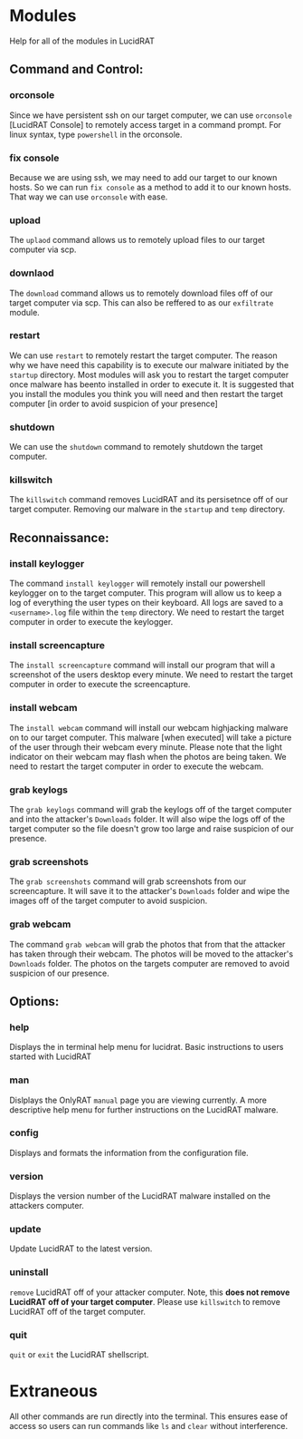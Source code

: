 # Modules
Help for all of the modules in LucidRAT

## Command and Control:

### orconsole
Since we have persistent ssh on our target computer, we can use `orconsole` [LucidRAT Console] to remotely access target in a command prompt. For linux syntax, type `powershell` in the orconsole.

### fix console
Because we are using ssh, we may need to add our target to our known hosts. So we can run `fix console` as a method to add it to our known hosts. That way we can use `orconsole` with ease.

### upload
The `uplaod` command allows us to remotely upload files to our target computer via scp.

### downlaod
The `download` command allows us to remotely download files off of our target computer via scp. This can also be reffered to as our `exfiltrate` module.

### restart
We can use `restart` to remotely restart the target computer. The reason why we have need this capability is to execute our malware initiated by the `startup` directory. Most modules will ask you to restart the target computer once malware has beento installed in order to execute it. It is suggested that you install the modules you think you will need and then restart the target computer [in order to avoid suspicion of your presence]

### shutdown
We can use the `shutdown` command to remotely shutdown the target computer.

### killswitch
The `killswitch` command removes LucidRAT and its persisetnce off of our target computer. Removing our malware in the `startup` and `temp` directory.

## Reconnaissance:

### install keylogger
The command `install keylogger` will remotely install our powershell keylogger on to the target computer. This program will allow us to keep a log of everything the user types on their keyboard. All logs are saved to a `<username>.log` file within the `temp` directory. We need to restart the target computer in order to execute the keylogger.

### install screencapture
The `install screencapture` command will install our program that will a screenshot of the users desktop every minute. We need to restart the target computer in order to execute the screencapture.

### install webcam
The `install webcam` command will install our webcam highjacking malware on to our target computer. This malware [when executed] will take a picture of the user through their webcam every minute. Please note that the light indicator on their webcam may flash when the photos are being taken. We need to restart the target computer in order to execute the webcam.

### grab keylogs
The `grab keylogs` command will grab the keylogs off of the target computer and into the attacker's `Downloads` folder. It will also wipe the logs off of the target computer so the file doesn't grow too large and raise suspicion of our presence.

### grab screenshots
The `grab screenshots` command will grab screenshots from our screencapture. It will save it to the attacker's `Downloads` folder and wipe the images off of the target computer to avoid suspicion.

### grab webcam
The command `grab webcam` will grab the photos that from that the attacker has taken through their webcam. The photos will be moved to the attacker's `Downloads` folder. The photos on the targets computer are removed to avoid suspicion of our presence.

## Options:

### help
Displays the in terminal help menu for lucidrat. Basic instructions to users started with LucidRAT

### man
Dislplays the OnlyRAT `manual` page you are viewing currently. A more descriptive help menu for further instructions on the LucidRAT malware.

### config
Displays and formats the information from the configuration file.

### version
Displays the version number of the LucidRAT malware installed on the attackers computer.

### update
Update LucidRAT to the latest version.

### uninstall
`remove` LucidRAT off of your attacker computer. Note, this **does not remove LucidRAT off of your target computer**. Please use `killswitch` to remove LucidRAT off of the target computer.

### quit
`quit` or `exit` the LucidRAT shellscript.

# Extraneous
All other commands are run directly into the terminal. This ensures ease of access so users can run commands like `ls` and `clear` without interference.
